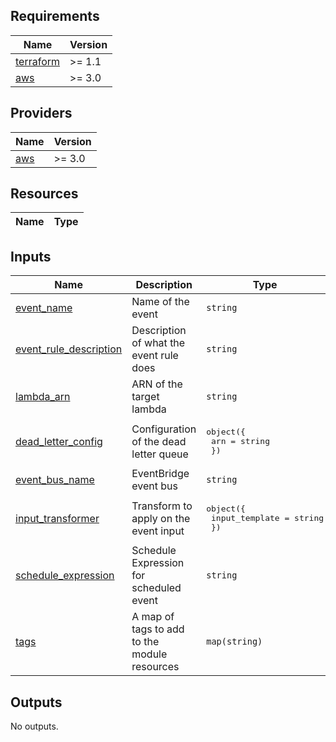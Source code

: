 <!-- BEGIN TFDOCS -->
## Requirements

| Name | Version |
|------|---------|
| <a name="requirement_terraform"></a> [terraform](#requirement\_terraform) | >= 1.1 |
| <a name="requirement_aws"></a> [aws](#requirement\_aws) | >= 3.0 |

## Providers

| Name | Version |
|------|---------|
| <a name="provider_aws"></a> [aws](#provider\_aws) | >= 3.0 |

## Resources

| Name | Type |
|------|------|

## Inputs

| Name | Description | Type | Default | Required |
|------|-------------|------|---------|:--------:|
| <a name="input_event_name"></a> [event\_name](#input\_event\_name) | Name of the event | `string` | n/a | yes |
| <a name="input_event_rule_description"></a> [event\_rule\_description](#input\_event\_rule\_description) | Description of what the event rule does | `string` | n/a | yes |
| <a name="input_lambda_arn"></a> [lambda\_arn](#input\_lambda\_arn) | ARN of the target lambda | `string` | n/a | yes |
| <a name="input_dead_letter_config"></a> [dead\_letter\_config](#input\_dead\_letter\_config) | Configuration of the dead letter queue | <pre>object({<br>    arn = string<br>  })</pre> | `null` | no |
| <a name="input_event_bus_name"></a> [event\_bus\_name](#input\_event\_bus\_name) | EventBridge event bus | `string` | `"default"` | no |
| <a name="input_input_transformer"></a> [input\_transformer](#input\_input\_transformer) | Transform to apply on the event input | <pre>object({<br>    input_template = string<br>  })</pre> | `null` | no |
| <a name="input_schedule_expression"></a> [schedule\_expression](#input\_schedule\_expression) | Schedule Expression for scheduled event | `string` | `"cron(0 0 * * 1 *)"` | no |
| <a name="input_tags"></a> [tags](#input\_tags) | A map of tags to add to the module resources | `map(string)` | `{}` | no |

## Outputs

No outputs.

<!-- END TFDOCS -->
